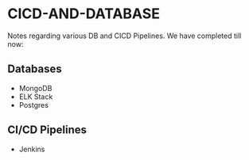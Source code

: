 # CICD-AND-DATABASE
Notes regarding various DB and CICD Pipelines. We have completed till now: 

## Databases
- MongoDB
- ELK Stack
- Postgres

## CI/CD Pipelines
- Jenkins
